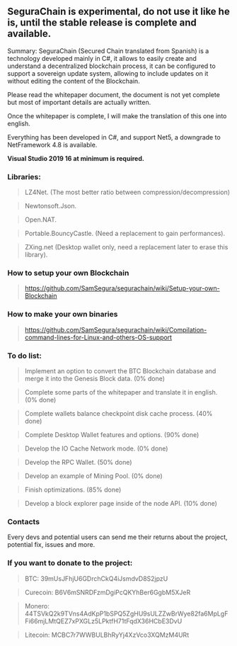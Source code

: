 <h2>SeguraChain is experimental, do not use it like he is, until the stable release is complete and available.</h2>

Summary: SeguraChain (Secured Chain translated from Spanish) is a technology developed mainly in C#,
it allows to easily create and understand a decentralized blockchain process, it can be configured to support a sovereign update system,
allowing to include updates on it without editing the content of the Blockchain. 

Please read the whitepaper document, the document is not yet complete but most of important details are actually written.

Once the whitepaper is complete, I will make the translation of this one into english.

Everything has been developed in C#, and support Net5, a downgrade to NetFramework 4.8 is available.

<b>Visual Studio 2019 16 at minimum is required.</b>


 
<h3>Libraries:</h3>

> LZ4Net. (The most better ratio between compression/decompression)

> Newtonsoft.Json.

> Open.NAT.

> Portable.BouncyCastle. (Need a replacement to gain performances).

> ZXing.net (Desktop wallet only, need a replacement later to erase this library).


<h3>How to setup your own Blockchain</h3>

> https://github.com/SamSegura/segurachain/wiki/Setup-your-own-Blockchain

<h3>How to make your own binaries</h3>

> https://github.com/SamSegura/segurachain/wiki/Compilation-command-lines-for-Linux-and-others-OS-support

  
<h3>To do list:</h3>

> Implement an option to convert the BTC Blockchain database and merge it into the Genesis Block data. (0% done)

> Complete some parts of the whitepaper and translate it in english. (0% done)

> Complete wallets balance checkpoint disk cache process. (40% done)

> Complete Desktop Wallet features and options. (90% done)

> Develop the IO Cache Network mode. (0% done)

> Develop the RPC Wallet. (50% done)

> Develop an example of Mining Pool. (0% done)

> Finish optimizations. (85% done)

> Develop a block explorer page inside of the node API. (10% done)


<h3>Contacts</h3>
  
Every devs and potential users can send me their returns about the project, potential fix, issues and more.
  
  
<h3>If you want to donate to the project:</h3>

> BTC: 39mUsJFhjU6GDrchCkQ4iJsmdvD8S2jpzU

> Curecoin: B6V6mSNRDFzmDgiPcQKYhBer6GgbM5XJeR

> Monero: 44TSVkQ2k9TVns4AdKpP1bSPQ5ZgHU9sULZZwBrWye82fa6MpLgFFi66mjLMtQEZ7xPXGLz5LPktfH71tFqdX36HCbE3DvU

> Litecoin: MCBC7r7WWBULBhRyYj4XzVco3XQMzM4URt


